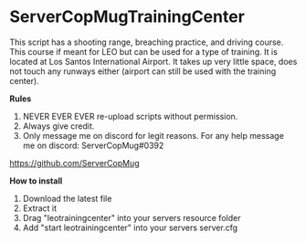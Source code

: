 # ServerCopMugTrainingCenter
This script has a shooting range, breaching practice, and driving course. This course if meant for LEO but can be used for a type of training. It is located at Los Santos International Airport. It takes up very little space, does not touch any runways either (airport can still be used with the training center). 

**Rules**

1. NEVER EVER EVER re-upload scripts without permission.
2. Always give credit.
3. Only message me on discord for legit reasons.
For any help message me on discord: ServerCopMug#0392

https://github.com/ServerCopMug

**How to install**

1. Download the latest file
2. Extract it
3. Drag "leotrainingcenter" into your servers resource folder
4. Add "start leotrainingcenter" into your servers server.cfg
